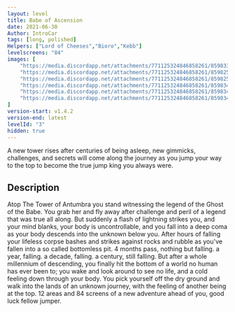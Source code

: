 ```yaml
---
layout: level
title: Babe of Ascension
date: 2021-06-30
Author: IntroCar
tags: [long, polished]
Helpers: ["Lord of Cheeses","Bioro","Kebb"]
levelscreens: "84"
images: [
    "https://media.discordapp.net/attachments/771125324846858261/859833295298756608/Banner.PNG",
    "https://media.discordapp.net/attachments/771125324846858261/859825051683913738/unknown.png",
    "https://media.discordapp.net/attachments/771125324846858261/859825347909517344/143.png",
    "https://media.discordapp.net/attachments/771125324846858261/859834047978930196/unknown.png",
    "https://media.discordapp.net/attachments/771125324846858261/859834435728834580/unknown.png",
    "https://media.discordapp.net/attachments/771125324846858261/859834847589302332/unknown.png"
]
version-start: v1.4.2
version-end: latest
levelId: "3"
hidden: true
---
```


A new tower rises after centuries of being asleep, new gimmicks, challenges, and secrets will come along the journey as you jump your way to the top to become the true jump king you always were.

<!-- more -->

<div id="description">
    <h2>Description</h2>
    <p>Atop The Tower of Antumbra you stand witnessing the legend of the Ghost of the Babe. You grab her and fly away after challenge and peril of a legend that was true all along. But suddenly a flash of lightning strikes you, and your mind blanks, your body is uncontrollable, and you fall into a deep coma as your body descends into the unknown below you. After hours of falling your lifeless corpse bashes and strikes against rocks and rubble as you've fallen into a so called bottomless pit. 4 months pass, nothing but falling. a year, falling. a decade, falling. a century, still falling. But after a whole millennium of descending, you finally hit the bottom of a world no human has ever been to; you wake and look around to see no life, and a cold feeling down through your body. You pick yourself off the dry ground and walk into the lands of an unknown journey, with the feeling of another being at the top. 12 areas and 84 screens of a new adventure ahead of you, good luck fellow jumper.</p>
</div>